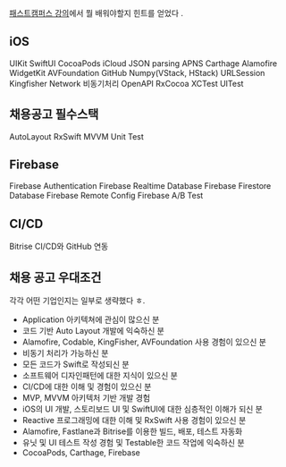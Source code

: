 
[패스트캠퍼스 강의](https://fastcampus.co.kr/dev_online_iosappfinal)에서 뭘 배워야할지 힌트를 얻었다 .

## iOS

UIKit SwiftUI CocoaPods iCloud JSON parsing APNS Carthage Alamofire WidgetKit AVFoundation GitHub Numpy(VStack, HStack) URLSession Kingfisher Network 비동기처리 OpenAPI RxCocoa XCTest UITest

## 채용공고 필수스택

AutoLayout RxSwift MVVM Unit Test

## Firebase

Firebase Authentication Firebase Realtime Database Firebase Firestore Database Firebase Remote Config Firebase A/B Test

## CI/CD

Bitrise CI/CD와 GitHub 연동

## 채용 공고 우대조건

각각 어떤 기업인지는 일부로 생략했다 ㅎ.

- Application 아키텍쳐에 관심이 많으신 분
- 코드 기반 Auto Layout 개발에 익숙하신 분
- Alamofire, Codable, KingFisher, AVFoundation 사용 경험이 있으신 분
- 비동기 처리가 가능하신 분
- 모든 코드가 Swift로 작성되신 분
- 소프트웨어 디자인패턴에 대한 지식이 있으신 분
- CI/CD에 대한 이해 및 경험이 있으신 분
- MVP, MVVM 아키텍처 기반 개발 경험
- iOS의 UI 개발, 스토리보드 UI 및 SwiftUI에 대한 심층적인 이해가 되신 분
- Reactive 프로그래밍에 대한 이해 및 RxSwift 사용 경험이 있으신 분
- Alamofire, Fastlane과 Bitrise를 이용한 빌드, 배포, 테스트 자동화
- 유닛 및 UI 테스트 작성 경험 및 Testable한 코드 작업에 익숙하신 분
- CocoaPods, Carthage, Firebase
